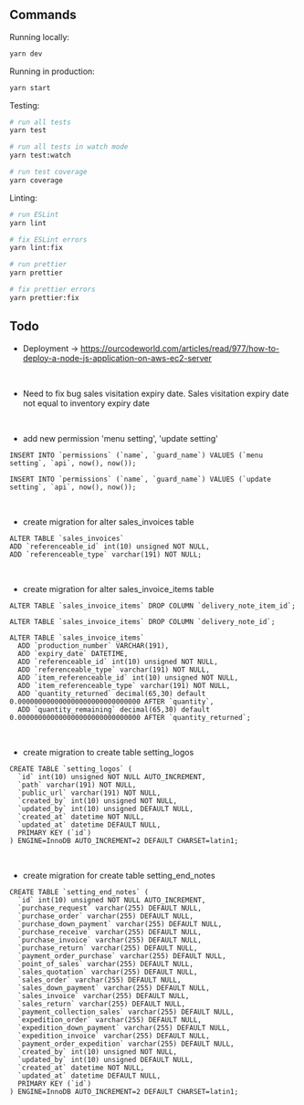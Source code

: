 ## Commands

Running locally:

```bash
yarn dev
```

Running in production:

```bash
yarn start
```

Testing:

```bash
# run all tests
yarn test

# run all tests in watch mode
yarn test:watch

# run test coverage
yarn coverage
```

Linting:

```bash
# run ESLint
yarn lint

# fix ESLint errors
yarn lint:fix

# run prettier
yarn prettier

# fix prettier errors
yarn prettier:fix
```

## Todo
- Deployment -> https://ourcodeworld.com/articles/read/977/how-to-deploy-a-node-js-application-on-aws-ec2-server

&nbsp;

- Need to fix bug sales visitation expiry date. Sales visitation expiry date not equal to inventory expiry date

&nbsp;

- add new permission 'menu setting', 'update setting'
```
INSERT INTO `permissions` (`name`, `guard_name`) VALUES (`menu setting`, `api`, now(), now());

INSERT INTO `permissions` (`name`, `guard_name`) VALUES (`update setting`, `api`, now(), now());
```

&nbsp;

- create migration for alter sales_invoices table
```
ALTER TABLE `sales_invoices`
ADD `referenceable_id` int(10) unsigned NOT NULL,
ADD `referenceable_type` varchar(191) NOT NULL;
```

&nbsp;

- create migration for alter sales_invoice_items table
```
ALTER TABLE `sales_invoice_items` DROP COLUMN `delivery_note_item_id`;

ALTER TABLE `sales_invoice_items` DROP COLUMN `delivery_note_id`;

ALTER TABLE `sales_invoice_items`
  ADD `production_number` VARCHAR(191),
  ADD `expiry_date` DATETIME,
  ADD `referenceable_id` int(10) unsigned NOT NULL,
  ADD `referenceable_type` varchar(191) NOT NULL,
  ADD `item_referenceable_id` int(10) unsigned NOT NULL,
  ADD `item_referenceable_type` varchar(191) NOT NULL,
  ADD `quantity_returned` decimal(65,30) default 0.000000000000000000000000000000 AFTER `quantity`,
  ADD `quantity_remaining` decimal(65,30) default 0.000000000000000000000000000000 AFTER `quantity_returned`;
```

&nbsp;

- create migration to create table setting_logos
```
CREATE TABLE `setting_logos` (
  `id` int(10) unsigned NOT NULL AUTO_INCREMENT,
  `path` varchar(191) NOT NULL,
  `public_url` varchar(191) NOT NULL,
  `created_by` int(10) unsigned NOT NULL,
  `updated_by` int(10) unsigned DEFAULT NULL,
  `created_at` datetime NOT NULL,
  `updated_at` datetime DEFAULT NULL,
  PRIMARY KEY (`id`)
) ENGINE=InnoDB AUTO_INCREMENT=2 DEFAULT CHARSET=latin1;

```

&nbsp;

- create migration for create table setting_end_notes
```
CREATE TABLE `setting_end_notes` (
  `id` int(10) unsigned NOT NULL AUTO_INCREMENT,
  `purchase_request` varchar(255) DEFAULT NULL,
  `purchase_order` varchar(255) DEFAULT NULL,
  `purchase_down_payment` varchar(255) DEFAULT NULL,
  `purchase_receive` varchar(255) DEFAULT NULL,
  `purchase_invoice` varchar(255) DEFAULT NULL,
  `purchase_return` varchar(255) DEFAULT NULL,
  `payment_order_purchase` varchar(255) DEFAULT NULL,
  `point_of_sales` varchar(255) DEFAULT NULL,
  `sales_quotation` varchar(255) DEFAULT NULL,
  `sales_order` varchar(255) DEFAULT NULL,
  `sales_down_payment` varchar(255) DEFAULT NULL,
  `sales_invoice` varchar(255) DEFAULT NULL,
  `sales_return` varchar(255) DEFAULT NULL,
  `payment_collection_sales` varchar(255) DEFAULT NULL,
  `expedition_order` varchar(255) DEFAULT NULL,
  `expedition_down_payment` varchar(255) DEFAULT NULL,
  `expedition_invoice` varchar(255) DEFAULT NULL,
  `payment_order_expedition` varchar(255) DEFAULT NULL,
  `created_by` int(10) unsigned NOT NULL,
  `updated_by` int(10) unsigned DEFAULT NULL,
  `created_at` datetime NOT NULL,
  `updated_at` datetime DEFAULT NULL,
  PRIMARY KEY (`id`)
) ENGINE=InnoDB AUTO_INCREMENT=2 DEFAULT CHARSET=latin1;

```